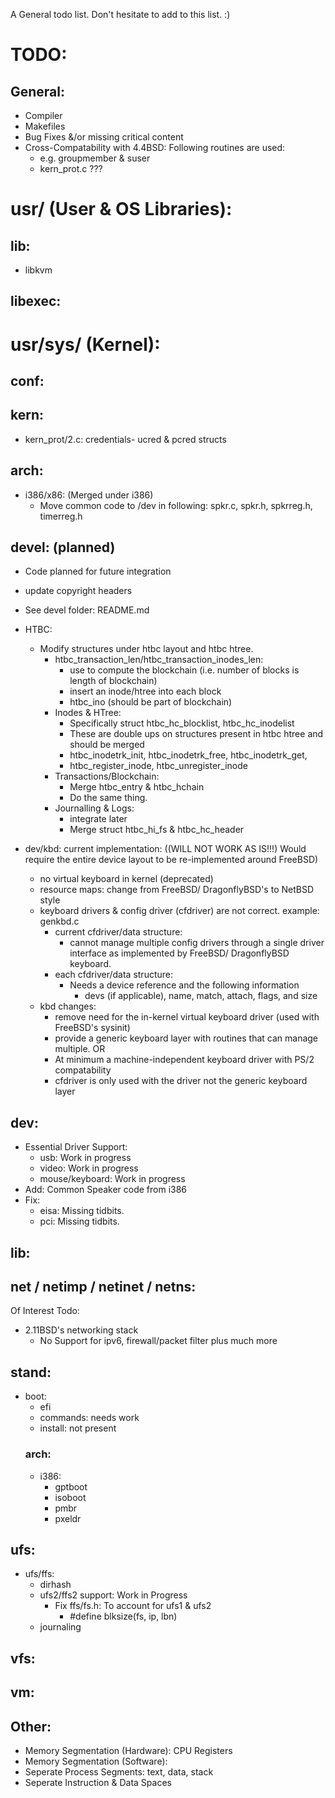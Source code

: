 A General todo list. Don't hesitate to add to this list. :)

# TODO:
## General:
- Compiler
- Makefiles
- Bug Fixes &/or missing critical content
- Cross-Compatability with 4.4BSD: Following routines are used:
	- e.g. groupmember & suser
	- kern_prot.c ???

# usr/ (User & OS Libraries):
## lib:
- libkvm
		
## libexec:
		
# usr/sys/ (Kernel):
## conf:

## kern:
- kern_prot/2.c: credentials- ucred & pcred structs
	
## arch:
- i386/x86: (Merged under i386)
	- Move common code to /dev in following: spkr.c, spkr.h, spkrreg.h, timerreg.h

## devel: (planned)
- Code planned for future integration
- update copyright headers
- See devel folder: README.md

- HTBC:
	- Modify structures under htbc layout and htbc htree.
		- htbc_transaction_len/htbc_transaction_inodes_len:
			- use to compute the blockchain (i.e. number of blocks is length of blockchain)
			- insert an inode/htree into each block
			- htbc_ino (should be part of blockchain)
		- Inodes & HTree:
			- Specifically struct htbc_hc_blocklist, htbc_hc_inodelist
			- These are double ups on structures present in htbc htree and should be merged
			- htbc_inodetrk_init, htbc_inodetrk_free, htbc_inodetrk_get, 
			- htbc_register_inode, htbc_unregister_inode
		- Transactions/Blockchain:
			- Merge htbc_entry & htbc_hchain
			- Do the same thing. 
		- Journalling & Logs:
			- integrate later
			- Merge struct htbc_hi_fs & htbc_hc_header

- dev/kbd: current implementation: ((WILL NOT WORK AS IS!!!) Would require the entire device layout to be re-implemented around FreeBSD)
	- no virtual keyboard in kernel (deprecated)
	- resource maps: change from FreeBSD/ DragonflyBSD's to NetBSD style
	- keyboard drivers & config driver (cfdriver) are not correct. example: genkbd.c
		- current cfdriver/data structure: 
			- cannot manage multiple config drivers through a single driver interface as implemented
			by FreeBSD/ DragonflyBSD keyboard.
		- each cfdriver/data structure:
			- Needs a device reference and the following information
				- devs (if applicable), name, match, attach, flags, and size
	- kbd changes:
		- remove need for the in-kernel virtual keyboard driver (used with FreeBSD's sysinit)
		- provide a generic keyboard layer with routines that can manage multiple.
		OR
		- At minimum a machine-independent keyboard driver with PS/2 compatability
		- cfdriver is only used with the driver not the generic keyboard layer
	
## dev:
- Essential Driver Support:
	- usb: 								Work in progress
	- video:								Work in progress
	- mouse/keyboard:						Work in progress
- Add: Common Speaker code from i386
- Fix:
	- eisa: Missing tidbits.
	- pci: Missing tidbits.

## lib:
	
## net / netimp / netinet / netns:
Of Interest Todo:
- 2.11BSD's networking stack
	- No Support for ipv6, firewall/packet filter plus much more

## stand:
- boot:
	- efi
	- commands: needs work
	- install: not present
	### arch:
	- i386:
		- gptboot
		- isoboot
		- pmbr
		- pxeldr

## ufs:
- ufs/ffs:
	- dirhash
	- ufs2/ffs2 support: Work in Progress
		- Fix ffs/fs.h: To account for ufs1 & ufs2
			- #define blksize(fs, ip, lbn) 
	- journaling
	
## vfs:

## vm:

## Other:
- Memory Segmentation (Hardware): CPU Registers
- Memory Segmentation (Software):
- Seperate Process Segments: text, data, stack
- Seperate Instruction & Data Spaces
